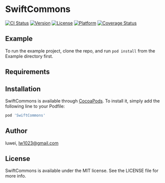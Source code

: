 # SwiftCommons

[![CI Status](http://img.shields.io/travis/lw1024/SwiftCommons.svg?style=flat)](https://travis-ci.org/lw1024/SwiftCommons)
[![Version](https://img.shields.io/cocoapods/v/SwiftCommons.svg?style=flat)](http://cocoapods.org/pods/SwiftCommons)
[![License](https://img.shields.io/cocoapods/l/SwiftCommons.svg?style=flat)](http://cocoapods.org/pods/SwiftCommons)
[![Platform](https://img.shields.io/cocoapods/p/SwiftCommons.svg?style=flat)](http://cocoapods.org/pods/SwiftCommons)
[![Coverage Status](https://coveralls.io/repos/github/lw1024/SwiftCommons/badge.svg?branch=master)](https://coveralls.io/github/lw1024/SwiftCommons?branch=master)

## Example

To run the example project, clone the repo, and run `pod install` from the Example directory first.

## Requirements

## Installation

SwiftCommons is available through [CocoaPods](http://cocoapods.org). To install
it, simply add the following line to your Podfile:

```ruby
pod 'SwiftCommons'
```

## Author

luwei, lw1023@gmail.com

## License

SwiftCommons is available under the MIT license. See the LICENSE file for more info.


